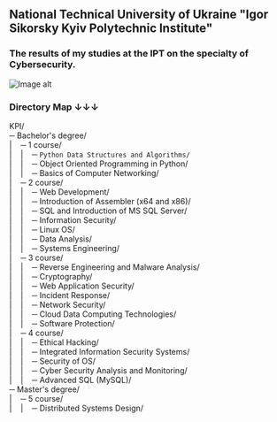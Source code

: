 ## National Technical University of Ukraine "Igor Sikorsky Kyiv Polytechnic Institute"
### The results of my studies at the IPT on the specialty of Cybersecurity.
![Image alt](https://user-images.githubusercontent.com/86345471/221379942-51f24819-1f76-4289-8dee-06ea69f730f6.png)

### Directory Map ↓↓↓
KPI/<br>
─ Bachelor's degree/<br>
|&nbsp;&nbsp;&nbsp;&nbsp;─ 1 course/ <br>
|&nbsp;&nbsp;&nbsp;&nbsp;|&nbsp;&nbsp;&nbsp;&nbsp;─ `Python Data Structures and Algorithms/` <br>
|&nbsp;&nbsp;&nbsp;&nbsp;|&nbsp;&nbsp;&nbsp;&nbsp;─ Object Oriented Programming in Python/ <br>
|&nbsp;&nbsp;&nbsp;&nbsp;|&nbsp;&nbsp;&nbsp;&nbsp;─ Basics of Computer Networking/ <br>
|&nbsp;&nbsp;&nbsp;&nbsp;─ 2 course/<br>
|&nbsp;&nbsp;&nbsp;&nbsp;|&nbsp;&nbsp;&nbsp;&nbsp;─ Web Development/ <br>
|&nbsp;&nbsp;&nbsp;&nbsp;|&nbsp;&nbsp;&nbsp;&nbsp;─ Introduction of Assembler (x64 and x86)/ <br>
|&nbsp;&nbsp;&nbsp;&nbsp;|&nbsp;&nbsp;&nbsp;&nbsp;─ SQL and Introduction of MS SQL Server/ <br>
|&nbsp;&nbsp;&nbsp;&nbsp;|&nbsp;&nbsp;&nbsp;&nbsp;─ Information Security/ <br>
|&nbsp;&nbsp;&nbsp;&nbsp;|&nbsp;&nbsp;&nbsp;&nbsp;─ Linux OS/ <br>
|&nbsp;&nbsp;&nbsp;&nbsp;|&nbsp;&nbsp;&nbsp;&nbsp;─ Data Analysis/ <br>
|&nbsp;&nbsp;&nbsp;&nbsp;|&nbsp;&nbsp;&nbsp;&nbsp;─ Systems Engineering/ <br>
|&nbsp;&nbsp;&nbsp;&nbsp;─ 3 course/ <br>
|&nbsp;&nbsp;&nbsp;&nbsp;|&nbsp;&nbsp;&nbsp;&nbsp;─ Reverse Engineering and Malware Analysis/ <br>
|&nbsp;&nbsp;&nbsp;&nbsp;|&nbsp;&nbsp;&nbsp;&nbsp;─ Cryptography/ <br>
|&nbsp;&nbsp;&nbsp;&nbsp;|&nbsp;&nbsp;&nbsp;&nbsp;─ Web Application Security/ <br>
|&nbsp;&nbsp;&nbsp;&nbsp;|&nbsp;&nbsp;&nbsp;&nbsp;─ Incident Response/ <br>
|&nbsp;&nbsp;&nbsp;&nbsp;|&nbsp;&nbsp;&nbsp;&nbsp;─ Network Security/ <br>
|&nbsp;&nbsp;&nbsp;&nbsp;|&nbsp;&nbsp;&nbsp;&nbsp;─ Cloud Data Сomputing Technologies/ <br>
|&nbsp;&nbsp;&nbsp;&nbsp;|&nbsp;&nbsp;&nbsp;&nbsp;─ Software Protection/ <br>
|&nbsp;&nbsp;&nbsp;&nbsp;─ 4 course/ <br>
|&nbsp;&nbsp;&nbsp;&nbsp;|&nbsp;&nbsp;&nbsp;&nbsp;─ Ethical Hacking/ <br>
|&nbsp;&nbsp;&nbsp;&nbsp;|&nbsp;&nbsp;&nbsp;&nbsp;─ Integrated Information Security Systems/ <br>
|&nbsp;&nbsp;&nbsp;&nbsp;|&nbsp;&nbsp;&nbsp;&nbsp;─ Security of OS/ <br>
|&nbsp;&nbsp;&nbsp;&nbsp;|&nbsp;&nbsp;&nbsp;&nbsp;─ Cyber Security Analysis and Monitoring/ <br>
|&nbsp;&nbsp;&nbsp;&nbsp;|&nbsp;&nbsp;&nbsp;&nbsp;─ Advanced SQL (MySQL)/ <br>
─ Master's degree/ <br>
|&nbsp;&nbsp;&nbsp;&nbsp;─ 5 course/ <br>
|&nbsp;&nbsp;&nbsp;&nbsp;|&nbsp;&nbsp;&nbsp;&nbsp;─ Distributed Systems Design/ <br>
